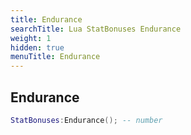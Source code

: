```yaml
---
title: Endurance
searchTitle: Lua StatBonuses Endurance
weight: 1
hidden: true
menuTitle: Endurance
---
```

## Endurance
```lua
StatBonuses:Endurance(); -- number
```